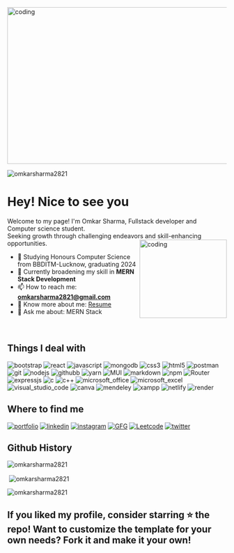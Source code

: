 <img align="center" alt="coding" width="1050" height="360" src="https://user-images.githubusercontent.com/74038190/225813708-98b745f2-7d22-48cf-9150-083f1b00d6c9.gif">


<p align="left"> <img src="https://komarev.com/ghpvc/?username=omkarsharma2821&label=Profile%20views&color=0e75b6&style=flat" alt="omkarsharma2821" /> </p>
<h1 align="left">Hey! Nice to see you</h1> 
Welcome to my page! 
I'm Omkar Sharma, Fullstack developer and Computer science student.<br>Seeking growth through challenging endeavors and skill-enhancing opportunities.

<img align="right" alt="coding" width="200" height="180" src="https://user-images.githubusercontent.com/74038190/216655813-c9147cb2-cfee-4955-b591-52cac08f1f60.gif">
<br>

- 📝 Studying Honours Computer Science from BBDITM-Lucknow, graduating 2024
- 🌱 Currently broadening my skill in **MERN Stack Development**
- 📫 How to reach me: **omkarsharma2821@gmail.com**
- 📄 Know more about me: [Resume](https://drive.google.com/file/d/1r42aIsIcwFnnwze7OLzp7sB6Yv_DrbjH/view?usp=sharing)
- 💬 Ask me about: MERN Stack
  <br>
  <br>
  <br>
  
## Things I deal with
![bootstrap](https://img.shields.io/badge/bootstrap-red?style=for-the-badge&logo=bootstrap&logoColor=white)
![react](https://img.shields.io/badge/react-black?style=for-the-badge&logo=react&logoColor)
![javascript](https://img.shields.io/badge/Javascript-black?style=for-the-badge&logo=javascript&logoColor)
![mongodb](https://img.shields.io/badge/mongodb-blue?style=for-the-badge&logo=mongodb&logoColor)
![css3](https://img.shields.io/badge/css3-purple?style=for-the-badge&logo=css3&logoColor=white)
![html5](https://img.shields.io/badge/Html5-violet?style=for-the-badge&logo=html5&logoColor=white)
![postman](https://img.shields.io/badge/postman-black?style=for-the-badge&logo=postman&logoColor=white)
![git](https://img.shields.io/badge/git-yellow?style=for-the-badge&logo=git&logoColor=white)
![nodejs](https://img.shields.io/badge/nodejs-1DA1F2?style=for-the-badge&logo=node.js&logoColor=white)
![githubb](https://img.shields.io/badge/github-black?style=for-the-badge&logo=github&logoColor=white)
![yarn](https://img.shields.io/badge/yarn-1DA1F2?style=for-the-badge&logo=yarn&logoColor=white)
![MUI](https://img.shields.io/badge/MUI-white?style=for-the-badge&logo=MUI&logoColor)
![markdown](https://img.shields.io/badge/Markdown-1DA1F2?style=for-the-badge&logo=markdown&logoColor=white)
![npm](https://img.shields.io/badge/npm-black?style=for-the-badge&logo=npm&logoColor)
![Router](https://img.shields.io/badge/React_Router-black?style=for-the-badge&logo=ReactRouter&logoColor)
![expressjs](https://img.shields.io/badge/express.js-grey?style=for-the-badge&logo=express&logoColor)
![c](https://img.shields.io/badge/-C?style=for-the-badge&logo=C&logoColor=white)
![c++](https://img.shields.io/badge/++-purple?style=for-the-badge&logo=c&logoColor)
![microsoft_office](https://img.shields.io/badge/microsoft_office-grey?style=for-the-badge&logo=microsoftoffice&logoColor)
![microsoft_excel](https://img.shields.io/badge/microsoft_excel-purple?style=for-the-badge&logo=microsoftexcel&logoColor)
![visual_studio_code](https://img.shields.io/badge/visual_studio_code-red?style=for-the-badge&logo=visualstudiocode&logoColor)
![canva](https://img.shields.io/badge/canva-black?style=for-the-badge&logo=canva&logoColor=white)
![mendeley](https://img.shields.io/badge/mendeley-grey?style=for-the-badge&logo=mendeley&logoColor=white)
![xampp](https://img.shields.io/badge/xampp-white?style=for-the-badge&logo=xampp&logoColor)
![netlify](https://img.shields.io/badge/netlify-white?style=for-the-badge&logo=netlify&logoColor)
![render](https://img.shields.io/badge/render-white?style=for-the-badge&logo=render&logoColor) 

## Where to find me
[![portfolio](https://img.shields.io/badge/my_portfolio-purple?style=for-the-badge&logo=ko-fi&logoColor=white)](https://portfolio-weut.onrender.com/)
[![linkedin](https://img.shields.io/badge/linkedin-0A66C2?style=for-the-badge&logo=linkedin&logoColor=white)](https://www.linkedin.com/in/omkarsharmaa/)
[![instagram](https://img.shields.io/badge/INSTAGRAM-1AD1F8?style=for-the-badge&logo=instagram&logoColor=white)](https://instagram.com/omkarsharmaa_)
[![GFG](https://img.shields.io/badge/GFG-red?style=for-the-badge&logo=geeksforgeeks&logoColor=white)](https://auth.geeksforgeeks.org/user/omkarsharmaa)
[![Leetcode](https://img.shields.io/badge/leetcode-1DA1F2?style=for-the-badge&logo=leetcode&logoColor=white)](https://leetcode.com/omkarsharma2821/)
[![twitter](https://img.shields.io/badge/twitter-1ZA1A2?style=for-the-badge&logo=twitter&logoColor=white)](https://twitter.com/@omiipandit)

## Github History
<p><img align="center" src="https://github-readme-stats.vercel.app/api/top-langs?username=omkarsharma2821&show_icons=true&locale=en&layout=compact&hide=less,PHP" alt="omkarsharma2821" /></p>
<p>&nbsp;<img align="center" src="https://github-readme-stats.vercel.app/api?username=omkarsharma2821&show_icons=true&locale=en" alt="omkarsharma2821" /></p>
<p><img align="center" src="https://github-readme-streak-stats.herokuapp.com/?user=omkarsharma2821&" alt="omkarsharma2821" /></p>

## If you liked my profile, consider starring ⭐ the repo! Want to customize the template for your own needs? Fork it and make it your own!



